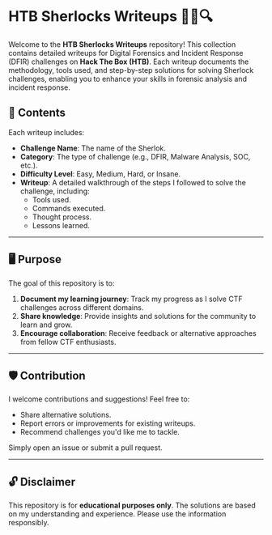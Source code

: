 # HTB Sherlocks Writeups 🕵️‍♂️🔍

Welcome to the **HTB Sherlocks Writeups** repository! This collection contains detailed writeups for Digital Forensics and Incident Response (DFIR) challenges on **Hack The Box (HTB)**. Each writeup documents the methodology, tools used, and step-by-step solutions for solving Sherlock challenges, enabling you to enhance your skills in forensic analysis and incident response.

## 📜 Contents

Each writeup includes:
- **Challenge Name**: The name of the Sherlok.
- **Category**: The type of challenge (e.g., DFIR, Malware Analysis, SOC, etc.).
- **Difficulty Level**: Easy, Medium, Hard, or Insane.
- **Writeup**: A detailed walkthrough of the steps I followed to solve the challenge, including:
  - Tools used.
  - Commands executed.
  - Thought process.
  - Lessons learned.

---

## 🖥️ Purpose

The goal of this repository is to:
1. **Document my learning journey**: Track my progress as I solve CTF challenges across different domains.
2. **Share knowledge**: Provide insights and solutions for the community to learn and grow.
3. **Encourage collaboration**: Receive feedback or alternative approaches from fellow CTF enthusiasts.

---

## 🛡 Contribution

I welcome contributions and suggestions! Feel free to:
- Share alternative solutions.
- Report errors or improvements for existing writeups.
- Recommend challenges you'd like me to tackle.

Simply open an issue or submit a pull request.

---

## 🔓 Disclaimer

This repository is for **educational purposes only**. The solutions are based on my understanding and experience. Please use the information responsibly.
